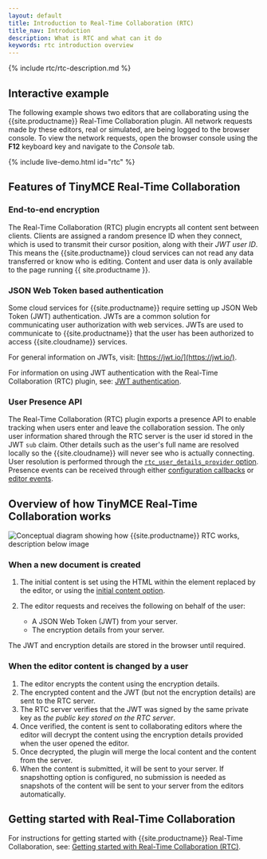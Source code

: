 ```yaml
---
layout: default
title: Introduction to Real-Time Collaboration (RTC)
title_nav: Introduction
description: What is RTC and what can it do
keywords: rtc introduction overview
---
```


{% include rtc/rtc-description.md %}

## Interactive example

The following example shows two editors that are collaborating using the {{site.productname}} Real-Time Collaboration plugin. All network requests made by these editors, real or simulated, are being logged to the browser console. To view the network requests, open the browser console using the **F12** keyboard key and navigate to the _Console_ tab.

{% include live-demo.html id="rtc" %}

## Features of TinyMCE Real-Time Collaboration

### End-to-end encryption

The Real-Time Collaboration (RTC) plugin encrypts all content sent between clients. Clients are assigned a random presence ID when they connect, which is used to transmit their cursor position, along with their _JWT user ID_. This means the {{site.productname}} cloud services can not read any data transferred or know who is editing. Content and user data is only available to the page running {{ site.productname }}.

### JSON Web Token based authentication

Some cloud services for {{site.productname}} require setting up JSON Web Token (JWT) authentication. JWTs are a common solution for communicating user authorization with web services. JWTs are used to communicate to {{site.productname}} that the user has been authorized to access {{site.cloudname}} services.

For general information on JWTs, visit: [https://jwt.io/](https://jwt.io/).

For information on using JWT authentication with the Real-Time Collaboration (RTC) plugin, see: [JWT authentication]({{site.baseurl}}/plugins-ref/premium/rtc/jwt-authentication/).

### User Presence API

The Real-Time Collaboration (RTC) plugin exports a presence API to enable tracking when users enter and leave the collaboration session. The only user information shared through the RTC server is the user id stored in the JWT `sub` claim. Other details such as the user's full name are resolved locally so the {{site.cloudname}} will never see who is actually connecting. User resolution is performed through the [`rtc_user_details_provider` option]({{site.baseurl}}/plugins-ref/premium/rtc/configuration/rtc-options-optional/#rtc_user_details_provider). Presence events can be received through either [configuration callbacks]({{site.baseurl}}/plugins-ref/premium/rtc/configuration/rtc-options-optional/#rtc_client_connected) or [editor events]({{site.baseurl}}/plugins-ref/premium/rtc/events/#rtcclientconnected).

## Overview of how TinyMCE Real-Time Collaboration works

![Conceptual diagram showing how {{site.productname}} RTC works, description below image]({{site.baseurl}}/images/RTC_conceptual_diagram.svg)

### When a new document is created

1. The initial content is set using the HTML within the element replaced by the editor, or using the [initial content option]({{site.baseurl}}/plugins-ref/premium/rtc/configuration/rtc-options-optional/#rtc_initial_content_provider).
1. The editor requests and receives the following on behalf of the user:

    - A JSON Web Token (JWT) from your server.
    - The encryption details from your server.

The JWT and encryption details are stored in the browser until required.

### When the editor content is changed by a user

1. The editor encrypts the content using the encryption details.
1. The encrypted content and the JWT (but not the encryption details) are sent to the RTC server.
1. The RTC server verifies that the JWT was signed by the same private key as _the public key stored on the RTC server_.
1. Once verified, the content is sent to collaborating editors where the editor will decrypt the content using the encryption details provided when the user opened the editor.
1. Once decrypted, the plugin will merge the local content and the content from the server.
1. When the content is submitted, it will be sent to your server. If snapshotting option is configured, no submission is needed as snapshots of the content will be sent to your server from the editors automatically.

## Getting started with Real-Time Collaboration

For instructions for getting started with {{site.productname}} Real-Time Collaboration, see: [Getting started with Real-Time Collaboration (RTC)]({{site.baseurl}}/plugins-ref/premium/rtc/getting-started/).
